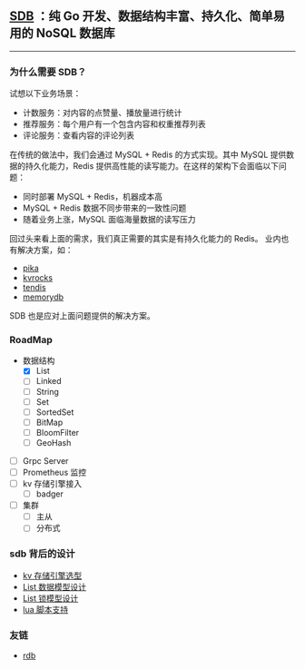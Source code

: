 ## [SDB](https://github.com/yemingfeng/sdb) ：纯 Go 开发、数据结构丰富、持久化、简单易用的 NoSQL 数据库
------

### 为什么需要 SDB？

试想以下业务场景：

- 计数服务：对内容的点赞量、播放量进行统计
- 推荐服务：每个用户有一个包含内容和权重推荐列表
- 评论服务：查看内容的评论列表

在传统的做法中，我们会通过 MySQL + Redis 的方式实现。其中 MySQL 提供数据的持久化能力，Redis 提供高性能的读写能力。在这样的架构下会面临以下问题：

- 同时部署 MySQL + Redis，机器成本高
- MySQL + Redis 数据不同步带来的一致性问题
- 随着业务上涨，MySQL 面临海量数据的读写压力

回过头来看上面的需求，我们真正需要的其实是有持久化能力的 Redis。 业内也有解决方案，如：

- [pika](https://github.com/OpenAtomFoundation/pika)
- [kvrocks](https://github.com/apache/incubator-kvrocks)
- [tendis](https://cloud.tencent.com/document/product/1363/50791)
- [memorydb](https://aws.amazon.com/cn/memorydb/)

SDB 也是应对上面问题提供的解决方案。

### RoadMap

- 数据结构
	- [x] List
	- [ ] Linked
	- [ ] String
	- [ ] Set
	- [ ] SortedSet
	- [ ] BitMap
	- [ ] BloomFilter
	- [ ] GeoHash
- [ ] Grpc Server
- [ ] Prometheus 监控
- [ ] kv 存储引擎接入
	- [ ] badger
- [ ] 集群
	- [ ] 主从
	- [ ] 分布式

### sdb 背后的设计

- [kv 存储引擎选型](https://github.com/yemingfeng/sdb/blob/master/docs/kv%20%E5%AD%98%E5%82%A8%E5%BC%95%E6%93%8E%E9%80%89%E5%9E%8B.md)
- [List 数据模型设计](https://github.com/yemingfeng/sdb/blob/master/docs/List%20%E6%95%B0%E6%8D%AE%E6%A8%A1%E5%9E%8B%E8%AE%BE%E8%AE%A1.md)
- [List 锁模型设计](https://github.com/yemingfeng/sdb/blob/master/docs/List%20%E9%94%81%E6%A8%A1%E5%9E%8B%E8%AE%BE%E8%AE%A1.md)
- [lua 脚本支持](https://github.com/yemingfeng/sdb/blob/master/docs/lua%20%E8%84%9A%E6%9C%AC%E6%94%AF%E6%8C%81.md)

### 友链

- [rdb](https://github.com/MoSunDay/rdb)